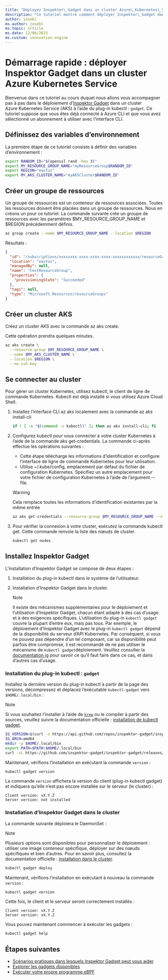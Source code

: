 ```yaml
---
title: "Déployez Inspektor\_Gadget dans un cluster Azure\_Kubernetes\_Service"
description: "Ce tutoriel montre comment déployer Inspektor\_Gadget dans un cluster AKS"
author: josebl
ms.author: josebl
ms.topic: article
ms.date: 12/06/2023
ms.custom: innovation-engine
---
```


# Démarrage rapide : déployer Inspektor Gadget dans un cluster Azure Kubernetes Service

Bienvenue dans ce tutoriel au cours duquel nous allons vous accompagner pas à pas dans le déploiement d’[Inspektor Gadget](https://www.inspektor-gadget.io/) dans un cluster Azure Kubernetes Service (AKS) à l’aide du plug-in kubectl : `gadget`. Ce tutoriel suppose que vous êtes déjà connecté à Azure CLI et que vous avez sélectionné un abonnement à utiliser avec l’interface CLI.

## Définissez des variables d’environnement

La première étape de ce tutoriel consiste à définir des variables d’environnement :

```bash
export RANDOM_ID="$(openssl rand -hex 3)"
export MY_RESOURCE_GROUP_NAME="myResourceGroup$RANDOM_ID"
export REGION="eastus"
export MY_AKS_CLUSTER_NAME="myAKSCluster$RANDOM_ID"
```

## Créer un groupe de ressources

Un groupe de ressources est un conteneur de ressources associées. Toutes les ressources doivent être placées dans un groupe de ressources. Nous en créons un pour ce tutoriel. La commande suivante crée un groupe de ressources avec les paramètres $MY_RESOURCE_GROUP_NAME et $REGION précédemment définis.

```bash
az group create --name $MY_RESOURCE_GROUP_NAME --location $REGION
```

Résultats :

<!-- expected_similarity=0.3 -->
```JSON
{
  "id": "/subscriptions/xxxxxxxx-xxxx-xxxx-xxxx-xxxxxxxxxxxx/resourceGroups/myResourceGroup210",
  "location": "eastus",
  "managedBy": null,
  "name": "testResourceGroup",
  "properties": {
    "provisioningState": "Succeeded"
  },
  "tags": null,
  "type": "Microsoft.Resources/resourceGroups"
}
```

## Créer un cluster AKS

Créez un cluster AKS avec la commande az aks create.

Cette opération prendra quelques minutes.

```bash
az aks create \
  --resource-group $MY_RESOURCE_GROUP_NAME \
  --name $MY_AKS_CLUSTER_NAME \
  --location $REGION \
  --no-ssh-key
```

## Se connecter au cluster

Pour gérer un cluster Kubernetes, utilisez kubectl, le client de ligne de commande Kubernetes. Kubectl est déjà installé si vous utilisez Azure Cloud Shell.

1. Installez l’interface CLI az aks localement avec la commande az aks install-cli

    ```bash
    if ! [ -x "$(command -v kubectl)" ]; then az aks install-cli; fi
    ```

2. Configurez kubectl pour vous connecter à votre cluster Kubernetes à l’aide de la commande aks get-credentials. La commande ci-après effectue les opérations suivantes :
    - Cette étape télécharge les informations d’identification et configure l’interface de ligne de commande Kubernetes pour leur utilisation.
    - Utilise ~/.kube/config, emplacement par défaut du fichier de configuration Kubernetes. Spécifiez un autre emplacement pour votre fichier de configuration Kubernetes à l’aide de l’argument --file.

    > [!WARNING]
    > Cela remplace toutes les informations d’identification existantes par la même entrée

    ```bash
    az aks get-credentials --resource-group $MY_RESOURCE_GROUP_NAME --name $MY_AKS_CLUSTER_NAME --overwrite-existing
    ```

3. Pour vérifier la connexion à votre cluster, exécutez la commande kubectl get. Cette commande renvoie la liste des nœuds de cluster.

    ```bash
    kubectl get nodes
    ```

## Installez Inspektor Gadget

L’installation d’Inspektor Gadget se compose de deux étapes :

1. Installation du plug-in kubectl dans le système de l’utilisateur.
2. Installation d’Inspektor Gadget dans le cluster.

    > [!NOTE]
    > Il existe des mécanismes supplémentaires pour le déploiement et l’utilisation d’Inspektor Gadget, chacun étant adapté à des cas d’usage et à des exigences spécifiques. L’utilisation du plug-in `kubectl gadget` couvre la plupart d’entre eux, mais pas tous. Par exemple, le déploiement d’Inspektor Gadget avec le plug-in `kubectl gadget` dépend de la disponibilité du serveur d’API Kubernetes. Par conséquent, si vous ne pouvez pas dépendre d’un tel composant, car sa disponibilité peut parfois être compromise, il est recommandé de ne pas utiliser le mécanisme de `kubectl gadget`déploiement. Veuillez consulter la [documentation ig](https://github.com/inspektor-gadget/inspektor-gadget/blob/main/docs/ig.md) pour savoir ce qu’il faut faire dans ce cas, et dans d’autres cas d’usage.

### Installation du plug-in kubectl : `gadget`

Installez la dernière version du plug-in kubectl à partir de la page des versions, décompressez et déplacez l’exécutable `kubectl-gadget` vers `$HOME/.local/bin` :

> [!NOTE]
> Si vous souhaitez l’installer à l’aide de [`krew`](https://sigs.k8s.io/krew) ou le compiler à partir des sources, veuillez suivre la documentation officielle : [installation de kubectl gadget](https://github.com/inspektor-gadget/inspektor-gadget/blob/main/docs/install.md#installing-kubectl-gadget).

```bash
IG_VERSION=$(curl -s https://api.github.com/repos/inspektor-gadget/inspektor-gadget/releases/latest | jq -r .tag_name)
IG_ARCH=amd64
mkdir -p $HOME/.local/bin
export PATH=$PATH:$HOME/.local/bin
curl -sL https://github.com/inspektor-gadget/inspektor-gadget/releases/download/${IG_VERSION}/kubectl-gadget-linux-${IG_ARCH}-${IG_VERSION}.tar.gz  | tar -C $HOME/.local/bin -xzf - kubectl-gadget
```

Maintenant, vérifions l’installation en exécutant la commande `version` :

```bash
kubectl gadget version
```

La commande `version` affichera la version du client (plug-in kubectl gadget) et indiquera qu’elle n’est pas encore installée sur le serveur (le cluster) :

<!--expected_similarity="(?m)^Client version: v\d+\.\d+\.\d+$\n^Server version: not installed$"-->
```text
Client version: vX.Y.Z
Server version: not installed
```

### Installation d’Inspektor Gadget dans le cluster

La commande suivante déploiera le DaemonSet :

> [!NOTE]
> Plusieurs options sont disponibles pour personnaliser le déploiement : utiliser une image conteneur spécifique, déployer sur des nœuds spécifiques et bien d’autres. Pour en savoir plus, consultez la documentation officielle : [installation dans le cluster](https://github.com/inspektor-gadget/inspektor-gadget/blob/main/docs/install.md#installing-in-the-cluster).

```bash
kubectl gadget deploy
```

Maintenant, vérifions l’installation en exécutant à nouveau la commande `version` :

```bash
kubectl gadget version
```

Cette fois, le client et le serveur seront correctement installés :

<!--expected_similarity="(?m)^Client version: v\d+\.\d+\.\d+$\n^Server version: v\d+\.\d+\.\d+$"-->
```text
Client version: vX.Y.Z
Server version: vX.Y.Z
```

Vous pouvez maintenant commencer à exécuter les gadgets :

```bash
kubectl gadget help
```

<!--
## Clean Up

### Undeploy Inspektor Gadget

```bash
kubectl gadget undeploy
```

### Clean up Azure resources

When no longer needed, you can use `az group delete` to remove the resource group, cluster, and all related resources as follows. The `--no-wait` parameter returns control to the prompt without waiting for the operation to complete. The `--yes` parameter confirms that you wish to delete the resources without an additional prompt to do so.

```bash
az group delete --name $MY_RESOURCE_GROUP_NAME --no-wait --yes
```
-->

## Étapes suivantes
- [Scénarios pratiques dans lesquels Inspektor Gadget peut vous aider](https://go.microsoft.com/fwlink/p/?linkid=2260402#use-cases)
- [Explorer les gadgets disponibles](https://go.microsoft.com/fwlink/p/?linkid=2260070)
- [Exécuter votre propre programme eBPF](https://go.microsoft.com/fwlink/p/?linkid=2259865)

